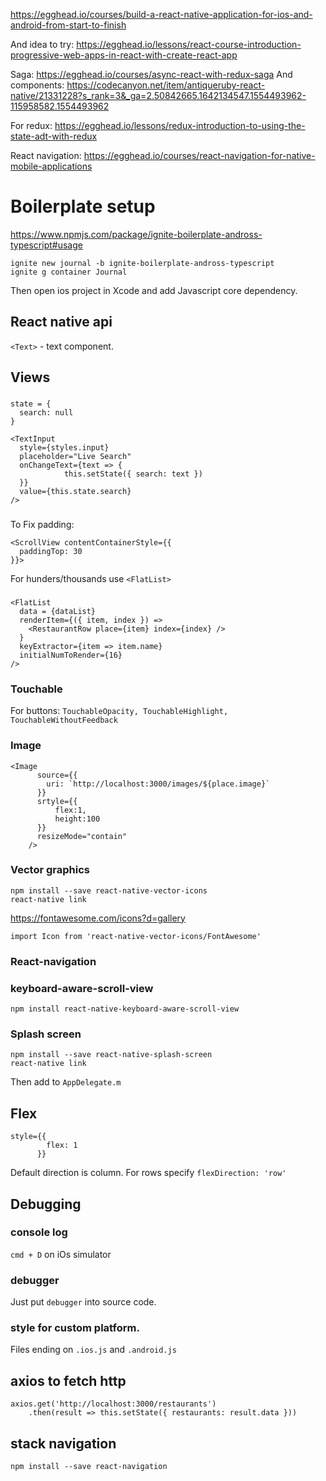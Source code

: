 https://egghead.io/courses/build-a-react-native-application-for-ios-and-android-from-start-to-finish

And idea to try:
https://egghead.io/lessons/react-course-introduction-progressive-web-apps-in-react-with-create-react-app

Saga:
https://egghead.io/courses/async-react-with-redux-saga
And components:
https://codecanyon.net/item/antiqueruby-react-native/21331228?s_rank=3&_ga=2.50842665.1642134547.1554493962-115958582.1554493962


For redux:
https://egghead.io/lessons/redux-introduction-to-using-the-state-adt-with-redux

React navigation:
https://egghead.io/courses/react-navigation-for-native-mobile-applications

# Boilerplate setup
https://www.npmjs.com/package/ignite-boilerplate-andross-typescript#usage
```
ignite new journal -b ignite-boilerplate-andross-typescript
ignite g container Journal
```
Then open ios project in Xcode and add Javascript core dependency.

## React native api
`<Text>` - text component. 

## Views
### <TextInput>
```
state = {
  search: null
}

<TextInput 
  style={styles.input} 
  placeholder="Live Search"
  onChangeText={text => {
            this.setState({ search: text })
  }}
  value={this.state.search}
/>
```
### <ScrollView>
To Fix padding:
```
<ScrollView contentContainerStyle={{
  paddingTop: 30
}}>
```
For hunders/thousands use `<FlatList>`
### <FlatList>
```
<FlatList
  data = {dataList}
  renderItem={({ item, index }) => 
    <RestaurantRow place={item} index={index} />
  }
  keyExtractor={item => item.name}
  initialNumToRender={16}
/>
```
### Touchable
For buttons:  `TouchableOpacity, TouchableHighlight, TouchableWithoutFeedback`

### Image
```
<Image 
      source={{ 
        uri: `http://localhost:3000/images/${place.image}`
      }}
      srtyle={{
          flex:1,
          height:100
      }}
      resizeMode="contain"
    />
```

### Vector graphics
```
npm install --save react-native-vector-icons
react-native link
```
https://fontawesome.com/icons?d=gallery
```
import Icon from 'react-native-vector-icons/FontAwesome'
```

### React-navigation
### keyboard-aware-scroll-view
`npm install react-native-keyboard-aware-scroll-view`

### Splash screen
```
npm install --save react-native-splash-screen
react-native link
```
Then add to `AppDelegate.m` 


## Flex
```
style={{
        flex: 1
      }}
```
Default direction is column. For rows specify `flexDirection: 'row'`


## Debugging
### console log
`cmd + D` on iOs simulator

### debugger
Just put `debugger` into source code.
### style for custom platform.
Files ending on `.ios.js` and `.android.js`

## axios to fetch http
```
axios.get('http://localhost:3000/restaurants')
    .then(result => this.setState({ restaurants: result.data }))
```

## stack navigation
```
npm install --save react-navigation
```